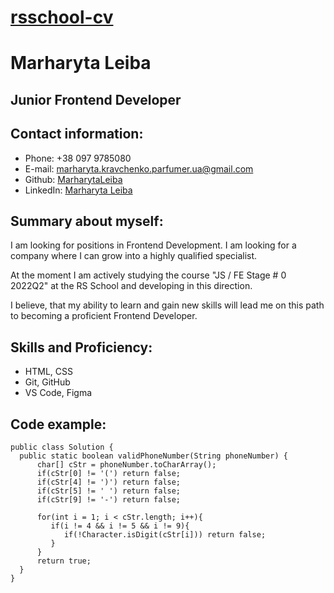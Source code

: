 # [rsschool-cv](https://MarharytaLeiba.github.io/rsschool-cv)

# Marharyta Leiba

## Junior Frontend Developer

## Contact information:

- Phone: +38 097 9785080
- E-mail: marharyta.kravchenko.parfumer.ua@gmail.com
- Github: [MarharytaLeiba](https://github.com/MarharytaLeiba)
- LinkedIn: [Marharyta Leiba](https://www.linkedin.com/in/marharyta-leiba)

## Summary about myself:
I am looking for positions in Frontend Development. I am looking for a company where I can grow into a highly qualified specialist.

At the moment I am actively studying the course "JS / FE Stage # 0 2022Q2" at the RS School and developing in this direction.

I believe, that my ability to learn and gain new skills will lead me on this path to becoming a proficient Frontend Developer.

## Skills and Proficiency:

- HTML, CSS
- Git, GitHub
- VS Code, Figma

## Code example:

```
public class Solution {
  public static boolean validPhoneNumber(String phoneNumber) {
      char[] cStr = phoneNumber.toCharArray();
      if(cStr[0] != '(') return false;
      if(cStr[4] != ')') return false;
      if(cStr[5] != ' ') return false;
      if(cStr[9] != '-') return false;
            
      for(int i = 1; i < cStr.length; i++){
         if(i != 4 && i != 5 && i != 9){
            if(!Character.isDigit(cStr[i])) return false;
         }
      }
      return true;
  }
}
```
